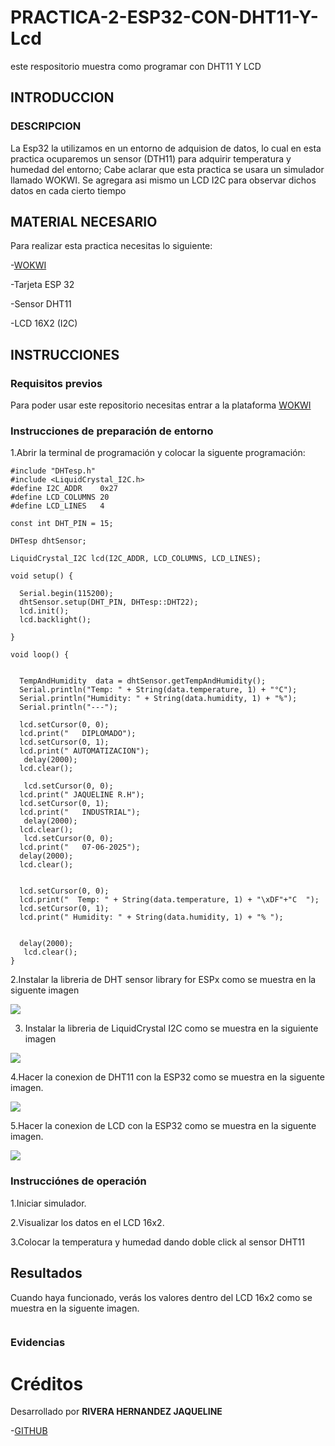 # PRACTICA-2-ESP32-CON-DHT11-Y-Lcd
este respositorio muestra como programar con DHT11 Y LCD
## INTRODUCCION

### DESCRIPCION

La Esp32 la utilizamos en un entorno de adquision de datos, lo cual en esta practica ocuparemos un sensor (DTH11) para adquirir temperatura y humedad del entorno; Cabe aclarar que esta practica se usara un simulador llamado WOKWI.
Se agregara asi mismo un LCD I2C para observar dichos datos en cada cierto tiempo

## MATERIAL NECESARIO

Para realizar esta practica necesitas lo siguiente:

-[WOKWI](https://wokwi.com/)

-Tarjeta ESP 32

-Sensor DHT11

-LCD 16X2 (I2C)

## INSTRUCCIONES

### Requisitos previos

Para poder usar este repositorio necesitas entrar a la plataforma [WOKWI](https://wokwi.com/)

### Instrucciones de preparación de entorno

1.Abrir la terminal de programación y colocar la siguente programación:

```
#include "DHTesp.h"
#include <LiquidCrystal_I2C.h>
#define I2C_ADDR    0x27
#define LCD_COLUMNS 20
#define LCD_LINES   4

const int DHT_PIN = 15;

DHTesp dhtSensor;

LiquidCrystal_I2C lcd(I2C_ADDR, LCD_COLUMNS, LCD_LINES);

void setup() {

  Serial.begin(115200);
  dhtSensor.setup(DHT_PIN, DHTesp::DHT22);
  lcd.init();
  lcd.backlight();

}

void loop() {

  
  TempAndHumidity  data = dhtSensor.getTempAndHumidity();
  Serial.println("Temp: " + String(data.temperature, 1) + "°C");
  Serial.println("Humidity: " + String(data.humidity, 1) + "%");
  Serial.println("---");

  lcd.setCursor(0, 0);
  lcd.print("   DIPLOMADO");
  lcd.setCursor(0, 1); 
  lcd.print(" AUTOMATIZACION");
   delay(2000);
  lcd.clear();

   lcd.setCursor(0, 0);
  lcd.print(" JAQUELINE R.H");
  lcd.setCursor(0, 1); 
  lcd.print("   INDUSTRIAL");
   delay(2000);
  lcd.clear();
   lcd.setCursor(0, 0);
  lcd.print("   07-06-2025");
  delay(2000);
  lcd.clear();
  
  
  lcd.setCursor(0, 0);
  lcd.print("  Temp: " + String(data.temperature, 1) + "\xDF"+"C  ");
  lcd.setCursor(0, 1); 
  lcd.print(" Humidity: " + String(data.humidity, 1) + "% ");
 

  delay(2000);
   lcd.clear();
}
```


2.Instalar la libreria de DHT sensor library for ESPx como se muestra en la siguente imagen


![](https://github.com/jaquelineriverh/PRACTICA-ESP32-DHT11/blob/main/DHT.jpg)

3. Instalar la libreria de LiquidCrystal I2C como se muestra en la siguiente imagen



![](https://github.com/jaquelineriverh/PRACTICA-2-ESP32-CON-DHT11-Y-Lcd/blob/main/libreria%20liquid.png)



4.Hacer la conexion de DHT11 con la ESP32 como se muestra en la siguente imagen.

![](https://github.com/jaquelineriverh/PRACTICA-ESP32-DHT11/blob/main/CONEXION%20DE%20DHT11.png)


5.Hacer la conexion de LCD con la ESP32 como se muestra en la siguente imagen.


![](https://github.com/jaquelineriverh/PRACTICA-2-ESP32-CON-DHT11-Y-Lcd/blob/main/conexion%20lcd.png)


### Instrucciónes de operación
1.Iniciar simulador.

2.Visualizar los datos en el LCD 16x2.

3.Colocar la temperatura y humedad dando doble click al sensor DHT11

## Resultados

Cuando haya funcionado, verás los valores dentro del LCD 16x2 como se muestra en la siguente imagen.


![]()

### Evidencias








# Créditos

Desarrollado por **RIVERA HERNANDEZ JAQUELINE**

-[GITHUB](https://github.com/jaquelineriverh)
